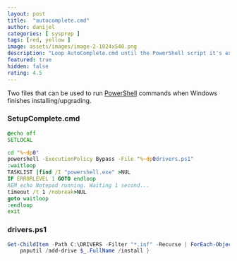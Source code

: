 ```yaml
---
layout: post
title:  "autocomplete.cmd"
author: danijel
categories: [ sysprep ]
tags: [red, yellow ]
image: assets/images/image-2-1024x540.png
description: "Loop AutoComplete.cmd until the PowerShell script it's executing is complete, then exit."
featured: true
hidden: false
rating: 4.5
---
```


Two files that can be used to run [PowerShell](https://docs.microsoft.com/en-us/powershell/) commands when Windows finishes installing/upgrading.

### SetupComplete.cmd
```cmd
@echo off
SETLOCAL

cd "%~dp0"
powershell -ExecutionPolicy Bypass -File "%~dp0drivers.ps1"
:waitloop
TASKLIST |find /I "powershell.exe" >NUL
IF ERRORLEVEL 1 GOTO endloop
REM echo Notepad running. Waiting 1 second...
timeout /t 1 /nobreak>NUL
goto waitloop
:endloop
exit
```

### drivers.ps1

```powershell
Get-ChildItem -Path C:\DRIVERS -Filter "*.inf" -Recurse | ForEach-Object {
    pnputil /add-drive $_.FullName /install }
```
